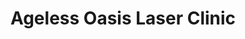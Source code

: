 ---
title: "Ageless Oasis Laser Clinic"
url: /mississauga/ageless-oasis-laser-clinic/
shop: Kosmetik
---